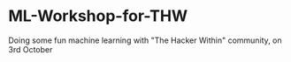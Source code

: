 # ML-Workshop-for-THW
Doing some fun machine learning with "The Hacker Within" community, on 3rd October 
